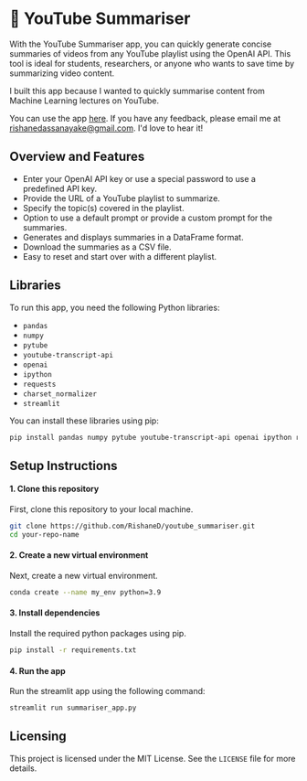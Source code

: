 # 📝 YouTube Summariser

With the YouTube Summariser app, you can quickly generate concise summaries of videos from any YouTube playlist using the OpenAI API. This tool is ideal for students, researchers, or anyone who wants to save time by summarizing video content. 

I built this app because I wanted to quickly summarise content from Machine Learning lectures on YouTube. 

You can use the app [here](https://youtubesummariser-rishane-d.streamlit.app/s). If you have any feedback, please email me at [rishanedassanayake@gmail.com](rishanedassanayake@gmail.com). I'd love to hear it!

## Overview and Features

- Enter your OpenAI API key or use a special password to use a predefined API key.
- Provide the URL of a YouTube playlist to summarize.
- Specify the topic(s) covered in the playlist.
- Option to use a default prompt or provide a custom prompt for the summaries.
- Generates and displays summaries in a DataFrame format.
- Download the summaries as a CSV file.
- Easy to reset and start over with a different playlist.

## Libraries 

To run this app, you need the following Python libraries:

- `pandas`
- `numpy`
- `pytube`
- `youtube-transcript-api`
- `openai`
- `ipython`
- `requests`
- `charset_normalizer`
- `streamlit`

You can install these libraries using pip:

```bash
pip install pandas numpy pytube youtube-transcript-api openai ipython requests charset_normalizer streamlit
```

## Setup Instructions

#### 1. Clone this repository

First, clone this repository to your local machine. 

```bash
git clone https://github.com/RishaneD/youtube_summariser.git
cd your-repo-name
```

#### 2. Create a new virtual environment

Next, create a new virtual environment.

```bash
conda create --name my_env python=3.9
```

#### 3. Install dependencies

Install the required python packages using pip.

```bash
pip install -r requirements.txt
```

#### 4. Run the app

Run the streamlit app using the following command: 

```bash
streamlit run summariser_app.py
```

## Licensing

This project is licensed under the MIT License. See the `LICENSE` file for more details.




